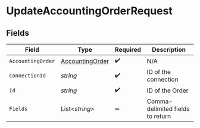 # UpdateAccountingOrderRequest


## Fields

| Field                                                         | Type                                                          | Required                                                      | Description                                                   |
| ------------------------------------------------------------- | ------------------------------------------------------------- | ------------------------------------------------------------- | ------------------------------------------------------------- |
| `AccountingOrder`                                             | [AccountingOrder](../../Models/Components/AccountingOrder.md) | :heavy_check_mark:                                            | N/A                                                           |
| `ConnectionId`                                                | *string*                                                      | :heavy_check_mark:                                            | ID of the connection                                          |
| `Id`                                                          | *string*                                                      | :heavy_check_mark:                                            | ID of the Order                                               |
| `Fields`                                                      | List<*string*>                                                | :heavy_minus_sign:                                            | Comma-delimited fields to return                              |